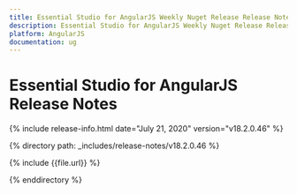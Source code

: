 ```yaml
---
title: Essential Studio for AngularJS Weekly Nuget Release Release Notes  
description: Essential Studio for AngularJS Weekly Nuget Release Release Notes  
platform: AngularJS
documentation: ug
---
```


# Essential Studio for AngularJS  Release Notes  

{% include release-info.html date="July 21, 2020"  version="v18.2.0.46" %} 


{% directory path: _includes/release-notes/v18.2.0.46 %}

{% include {{file.url}} %}

{% enddirectory %}